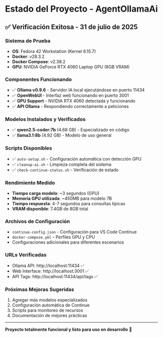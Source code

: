 # Estado del Proyecto - AgentOllamaAi

## ✅ Verificación Exitosa - 31 de julio de 2025

### Sistema de Prueba
- **OS**: Fedora 42 Workstation (Kernel 6.15.7)
- **Docker**: v28.3.2
- **Docker Compose**: v2.38.2
- **GPU**: NVIDIA GeForce RTX 4060 Laptop GPU (8GB VRAM)

### Componentes Funcionando
- ✅ **Ollama v0.9.6** - Servidor IA local ejecutándose en puerto 11434
- ✅ **OpenWebUI** - Interfaz web funcionando en puerto 3001
- ✅ **GPU Support** - NVIDIA RTX 4060 detectada y funcionando
- ✅ **API Ollama** - Respondiendo correctamente a peticiones

### Modelos Instalados y Verificados
- ✅ **qwen2.5-coder:7b** (4.68 GB) - Especializado en código
- ✅ **llama3.1:8b** (4.92 GB) - Modelo de uso general

### Scripts Disponibles
- ✅ `auto-setup.sh` - Configuración automática con detección GPU
- ✅ `cleanup-ai.sh` - Limpieza completa del sistema
- ✅ `check-continue-status.sh` - Verificación de estado

### Rendimiento Medido
- **Tiempo carga modelo**: ~3 segundos (GPU)
- **Memoria GPU utilizada**: ~450MB para modelo 7B
- **Tiempo respuesta**: 4-7 segundos para consultas típicas
- **VRAM disponible**: 7.4GB de 8GB total

### Archivos de Configuración
- `continue-config.json` - Configuración para VS Code Continue
- `docker-compose.yml` - Perfiles GPU y CPU
- Configuraciones adicionales para diferentes escenarios

### URLs Verificadas
- Ollama API: http://localhost:11434 ✅
- Web Interface: http://localhost:3001 ✅
- API Tags: http://localhost:11434/api/tags ✅

### Próximas Mejoras Sugeridas
1. Agregar más modelos especializados
2. Configuración automática de Continue
3. Scripts para monitoreo de recursos
4. Documentación de mejores prácticas

---
**Proyecto totalmente funcional y listo para uso en desarrollo** 🚀
